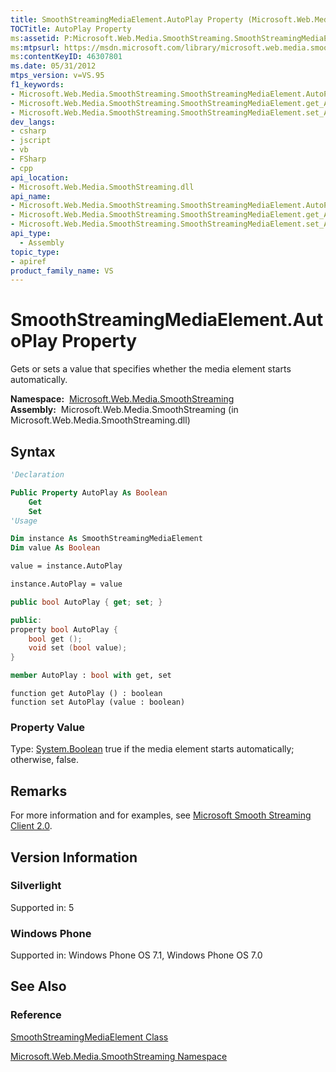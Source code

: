 ```yaml
---
title: SmoothStreamingMediaElement.AutoPlay Property (Microsoft.Web.Media.SmoothStreaming)
TOCTitle: AutoPlay Property
ms:assetid: P:Microsoft.Web.Media.SmoothStreaming.SmoothStreamingMediaElement.AutoPlay
ms:mtpsurl: https://msdn.microsoft.com/library/microsoft.web.media.smoothstreaming.smoothstreamingmediaelement.autoplay(v=VS.95)
ms:contentKeyID: 46307801
ms.date: 05/31/2012
mtps_version: v=VS.95
f1_keywords:
- Microsoft.Web.Media.SmoothStreaming.SmoothStreamingMediaElement.AutoPlay
- Microsoft.Web.Media.SmoothStreaming.SmoothStreamingMediaElement.get_AutoPlay
- Microsoft.Web.Media.SmoothStreaming.SmoothStreamingMediaElement.set_AutoPlay
dev_langs:
- csharp
- jscript
- vb
- FSharp
- cpp
api_location:
- Microsoft.Web.Media.SmoothStreaming.dll
api_name:
- Microsoft.Web.Media.SmoothStreaming.SmoothStreamingMediaElement.AutoPlay
- Microsoft.Web.Media.SmoothStreaming.SmoothStreamingMediaElement.get_AutoPlay
- Microsoft.Web.Media.SmoothStreaming.SmoothStreamingMediaElement.set_AutoPlay
api_type:
  - Assembly
topic_type:
- apiref
product_family_name: VS
---
```


# SmoothStreamingMediaElement.AutoPlay Property

Gets or sets a value that specifies whether the media element starts automatically.

**Namespace:**  [Microsoft.Web.Media.SmoothStreaming](microsoft-web-media-smoothstreaming-namespace_1.md)  
**Assembly:**  Microsoft.Web.Media.SmoothStreaming (in Microsoft.Web.Media.SmoothStreaming.dll)

## Syntax

```vb
'Declaration

Public Property AutoPlay As Boolean
    Get
    Set
'Usage

Dim instance As SmoothStreamingMediaElement
Dim value As Boolean

value = instance.AutoPlay

instance.AutoPlay = value
```

```csharp
public bool AutoPlay { get; set; }
```

```cpp
public:
property bool AutoPlay {
    bool get ();
    void set (bool value);
}
```

``` fsharp
member AutoPlay : bool with get, set
```

```jscript
function get AutoPlay () : boolean
function set AutoPlay (value : boolean)
```

### Property Value

Type: [System.Boolean](https://msdn.microsoft.com/library/a28wyd50\(v=vs.95\))  
true if the media element starts automatically; otherwise, false.

## Remarks

For more information and for examples, see [Microsoft Smooth Streaming Client 2.0](microsoft-smooth-streaming-client-2-0.md).

## Version Information

### Silverlight

Supported in: 5  

### Windows Phone

Supported in: Windows Phone OS 7.1, Windows Phone OS 7.0  

## See Also

### Reference

[SmoothStreamingMediaElement Class](smoothstreamingmediaelement-class-microsoft-web-media-smoothstreaming_1.md)

[Microsoft.Web.Media.SmoothStreaming Namespace](microsoft-web-media-smoothstreaming-namespace_1.md)
